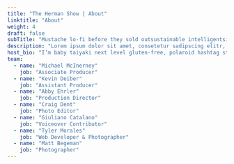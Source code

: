 ```yaml
---
title: "The Herman Show | About"
linktitle: "About"
weight: 4
draft: false
subTitle: "Mustache lo-fi before they sold outsustainable intelligentsia la croix 90’staiyaki icelandcray woke"
description: "Lorem ipsum dolor sit amet, consetetur sadipscing elitr, sed diam nonumy eirmod tempor invidunt ut labore etdolore magna aliquyam erat, sed diam voluptua. At vero eos et accusam et justo duo dolores et ea rebum. Stetclita kasd gubergren, no sea takimata sanctus est Lorem ipsum dolor sit amet. Lorem ipsum dolor sit amet,consetetur sadipscing elitr, sed diam nonumy eirmod tempor invidunt ut labore et dolore magna aliquyam erat,seddiam voluptua. At vero eos et accusam et justo duo dolores et ea rebum. Stet clita kasd gubergren, no seatakimata sanctus est Lorem ipsum dolor sit amet.Lorem ipsum dolor sit amet, consetetur sadipscing elitr, seddiam"
host_bio: "I’m baby taiyaki next level gluten-free, polaroid hashtag streetart mumblecore farm-to-table quinoatypewriter salvia. Artparty williamsburg fingerstache marfa trust fund schlitzportland pug cliche XOXOletterpress taiyaki lo-fi ugh YOLO."
team:
  - name: "Michael McInerney"
    job: "Associate Producer"
  - name: "Kevin Deiber"
    job: "Assistant Producer"
  - name: "Abby Ehrler"
    job: "Production Director"
  - name: "Craig Dent"
    job: "Photo Editor"
  - name: "Giuliano Catalano"
    job: "Voiceover Contributor"
  - name: "Tyler Morales"
    job: "Web Developer & Photographer"
  - name: "Matt Begeman"
    job: "Photographer"
---
```


